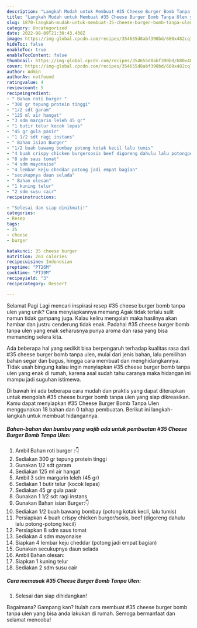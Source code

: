 ```yaml
---
description: "Langkah Mudah untuk Membuat #35 Cheese Burger Bomb Tanpa Ulen yang Lezat, Sempurna"
title: "Langkah Mudah untuk Membuat #35 Cheese Burger Bomb Tanpa Ulen yang Lezat, Sempurna"
slug: 1870-langkah-mudah-untuk-membuat-35-cheese-burger-bomb-tanpa-ulen-yang-lezat-sempurna
category: Uncategorized
date: 2022-08-09T21:30:43.438Z
image: https://img-global.cpcdn.com/recipes/354655d8abf390bd/680x482cq70/35-cheese-burger-bomb-tanpa-ulen-foto-resep-utama.jpg
hideToc: false
enableToc: true
enableTocContent: false
thumbnail: https://img-global.cpcdn.com/recipes/354655d8abf390bd/680x482cq70/35-cheese-burger-bomb-tanpa-ulen-foto-resep-utama.jpg
cover: https://img-global.cpcdn.com/recipes/354655d8abf390bd/680x482cq70/35-cheese-burger-bomb-tanpa-ulen-foto-resep-utama.jpg
author: Admin
authorAv: notfound
ratingvalue: 4
reviewcount: 5
recipeingredient:
- " Bahan roti burger "
- "300 gr tepung protein tinggi"
- "1/2 sdt garam"
- "125 ml air hangat"
- "3 sdm margarin leleh 45 gr"
- "1 butir telur kocok lepas"
- "45 gr gula pasir"
- "1 1/2 sdt ragi instans"
- " Bahan isian Burger"
- "1/2 buah bawang bombay potong kotak kecil lalu tumis"
- "4 buah crispy chicken burgersosis beef digoreng dahulu lalu potongpotong kecil"
- "8 sdm saus tomat"
- "4 sdm mayonaise"
- "4 lembar keju cheddar potong jadi empat bagian"
- "secukupnya daun selada"
- " Bahan olesan"
- "1 kuning telur"
- "2 sdm susu cair"
recipeinstructions:

- "Selesai dan siap dinikmati!"
categories:
- Resep
tags:
- 35
- cheese
- burger

katakunci: 35 cheese burger 
nutrition: 261 calories
recipecuisine: Indonesian
preptime: "PT26M"
cooktime: "PT39M"
recipeyield: "3"
recipecategory: Dessert

---
```



Selamat Pagi Lagi mencari inspirasi resep #35 cheese burger bomb tanpa ulen yang unik? Cara menyiapkannya memang Agak tidak terlalu sulit namun tidak gampang juga. Kalau keliru mengolah maka hasilnya akan hambar dan justru cenderung tidak enak. Padahal #35 cheese burger bomb tanpa ulen yang enak seharusnya punya aroma dan rasa yang bisa memancing selera kita.


Ada beberapa hal yang sedikit bisa berpengaruh terhadap kualitas rasa dari #35 cheese burger bomb tanpa ulen, mulai dari jenis bahan, lalu pemilihan bahan segar dan bagus, hingga cara membuat dan menghidangkannya. Tidak usah bingung kalau ingin menyiapkan #35 cheese burger bomb tanpa ulen yang enak di rumah, karena asal sudah tahu caranya maka hidangan ini mampu jadi suguhan istimewa.




Di bawah ini ada beberapa cara mudah dan praktis yang dapat diterapkan untuk mengolah #35 cheese burger bomb tanpa ulen yang siap dikreasikan. Kamu dapat menyiapkan #35 Cheese Burger Bomb Tanpa Ulen menggunakan 18 bahan dan 0 tahap pembuatan. Berikut ini langkah-langkah untuk membuat hidangannya.

<!--inarticleads1-->

##### Bahan-bahan dan bumbu yang wajib ada untuk pembuatan #35 Cheese Burger Bomb Tanpa Ulen:

1. Ambil  Bahan roti burger :👇
1. Sediakan 300 gr tepung protein tinggi
1. Gunakan 1/2 sdt garam
1. Sediakan 125 ml air hangat
1. Ambil 3 sdm margarin leleh (45 gr)
1. Sediakan 1 butir telur (kocok lepas)
1. Sediakan 45 gr gula pasir
1. Gunakan 1 1/2 sdt ragi instans
1. Gunakan  Bahan isian Burger:👇
1. Sediakan 1/2 buah bawang bombay (potong kotak kecil, lalu tumis)
1. Persiapkan 4 buah crispy chicken burger/sosis, beef (digoreng dahulu lalu potong-potong kecil)
1. Persiapkan 8 sdm saus tomat
1. Sediakan 4 sdm mayonaise
1. Siapkan 4 lembar keju cheddar (potong jadi empat bagian)
1. Gunakan secukupnya daun selada
1. Ambil  Bahan olesan:
1. Siapkan 1 kuning telur
1. Sediakan 2 sdm susu cair




<!--inarticleads2-->

##### Cara memasak #35 Cheese Burger Bomb Tanpa Ulen:


1. Selesai dan siap dihidangkan!



Bagaimana? Gampang kan? Itulah cara membuat #35 cheese burger bomb tanpa ulen yang bisa anda lakukan di rumah. Semoga bermanfaat dan selamat mencoba!
